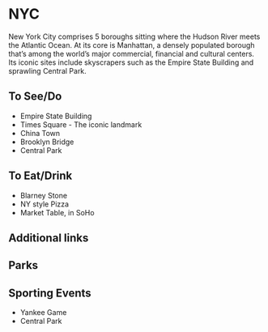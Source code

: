 # NYC

New York City comprises 5 boroughs sitting where the Hudson River meets the Atlantic Ocean. At its core is Manhattan, a densely populated borough that’s among the world’s major commercial, financial and cultural centers. Its iconic sites include skyscrapers such as the Empire State Building and sprawling Central Park.

## To See/Do

* Empire State Building
* Times Square - The iconic landmark
* China Town
* Brooklyn Bridge
* Central Park

## To Eat/Drink

* Blarney Stone
* NY style Pizza
* Market Table, in SoHo

## Additional links


## Parks 


## Sporting Events

* Yankee Game
* Central Park

